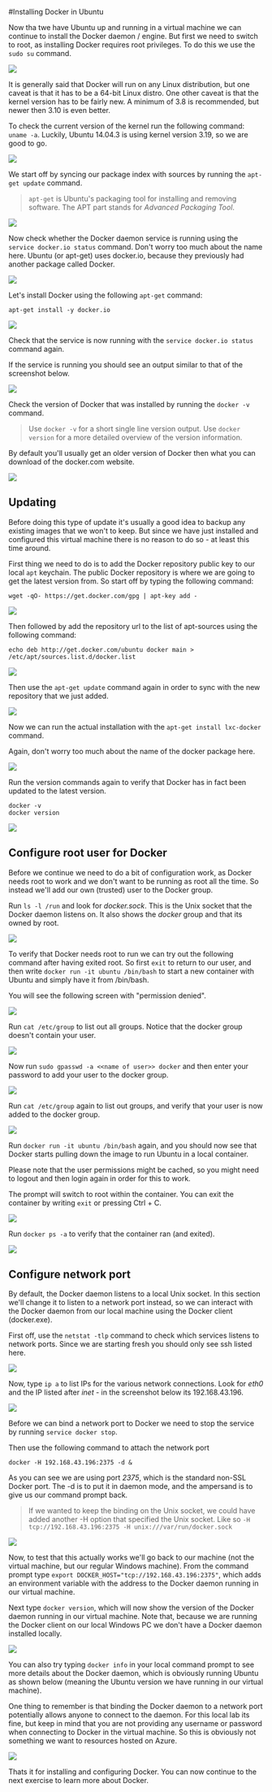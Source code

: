 #Installing Docker in Ubuntu

Now tha twe have Ubuntu up and running in a virtual machine we can continue to install the Docker daemon / engine. 
But first we need to switch to root, as installing Docker requires root privileges. To do this we use the `sudo su` command. 

![](Ubuntu-sudo-su.png)

It is generally said that Docker will run on any Linux distribution, but one caveat is that it has to be a 64-bit Linux distro.
One other caveat is that the kernel version has to be fairly new. A minimum of 3.8 is recommended, but newer then 3.10 is even better.

To check the current version of the kernel run the following command: `uname -a`. 
Luckily, Ubuntu 14.04.3 is using kernel version 3.19, so we are good to go.

![](Ubuntu-kernel-version.png)

We start off by syncing our package index with sources by running the `apt-get update` command.

> `apt-get` is Ubuntu's packaging tool for installing and removing software. The APT part stands for _Advanced Packaging Tool_.

![](Ubuntu-apt-get-update.png)

Now check whether the Docker daemon service is running using the `service docker.io status` command.
Don't worry too much about the name here. Ubuntu (or apt-get) uses docker.io, because they previously had another package called Docker.

![](Ubuntu-docker-service-not-running.png)

Let's install Docker using the following `apt-get` command:

```
apt-get install -y docker.io
```

![](Ubuntu-apt-get-install-docker.png)

Check that the service is now running with the `service docker.io status` command again.

If the service is running you should see an output similar to that of the screenshot below.

![](Ubuntu-docker-service-running.png)

Check the version of Docker that was installed by running the `docker -v` command.

> Use `docker -v` for a short single line version output.
> Use `docker version` for a more detailed overview of the version information.

By default you'll usually get an older version of Docker then what you can download of the docker.com website.

![](Ubuntu-docker-initial-version.png)

## Updating

Before doing this type of update it's usually a good idea to backup any existing images that we won't to keep.
But since we have just installed and configured this virtual machine there is no reason to do so - at least this time around.

First thing we need to do is to add the Docker repository public key to our local `apt` keychain.
The public Docker repository is where we are going to get the latest version from. 
So start off by typing the following command:

```
wget -qO- https://get.docker.com/gpg | apt-key add -
```

![](Ubuntu-updating-docker-01.png)

Then followed by add the repository url to the list of apt-sources using the following command:

```
echo deb http://get.docker.com/ubuntu docker main > /etc/apt/sources.list.d/docker.list
```

![](Ubuntu-updating-docker-02.png)

Then use the `apt-get update` command again in order to sync with the new repository that we just added.

![](Ubuntu-updating-docker-03.png)

Now we can run the actual installation with the `apt-get install lxc-docker` command.

Again, don't worry too much about the name of the docker package here.

![](Ubuntu-updating-docker-04.png)

Run the version commands again to verify that Docker has in fact been updated to the latest version.

```
docker -v
docker version
```

![](Ubuntu-updating-docker-05.png)

## Configure root user for Docker 

Before we continue we need to do a bit of configuration work, as Docker needs root to work and we don't want to be running as root all the time.
So instead we'll add our own (trusted) user to the Docker group.

Run `ls -l /run` and look for *docker.sock*. This is the Unix socket that the Docker daemon listens on.
It also shows the *docker* group and that its owned by root.

![](Docker-root-config-01.png)

To verify that Docker needs root to run we can try out the following command after having exited root.
So first `exit` to return to our user, and then write `docker run -it ubuntu /bin/bash` to start a 
new container with Ubuntu and simply have it from /bin/bash.

You will see the following screen with "permission denied". 

![](Docker-root-config-02.png)

Run `cat /etc/group` to list out all groups. Notice that the docker group doesn't contain your user.

![](Docker-root-config-03.png)

Now run `sudo gpasswd -a <<name of user>> docker` and then enter your password to add your user to the docker group. 

![](Docker-root-config-04.png)

Run `cat /etc/group` again to list out groups, and verify that your user is now added to the docker group.

![](Docker-root-config-05.png)

Run `docker run -it ubuntu /bin/bash` again, and you should now see that Docker starts pulling down the image to run Ubuntu in a local container.

Please note that the user permissions might be cached, so you might need to logout and then login again in order for this to work.

The prompt will switch to root within the container. You can exit the container by writing `exit` or pressing Ctrl + C.

![](Docker-root-config-06.png)

Run `docker ps -a` to verify that the container ran (and exited).

![](Docker-root-config-07.png)

## Configure network port

By default, the Docker daemon listens to a local Unix socket. In this section
we'll change it to listen to a network port instead, so we can interact with
the Docker daemon from our local machine using the Docker client (docker.exe).

First off, use the `netstat -tlp` command to check which services listens to
network ports. Since we are starting fresh you should only see ssh listed here.

![](Docker-network-config-01.png)

Now, type `ip a` to list IPs for the various network connections. Look for *eth0*
and the IP listed after *inet* - in the screenshot below its 192.168.43.196.

![](Docker-network-config-02.png)

Before we can bind a network port to Docker we need to stop the service by running `service docker stop`.

Then use the following command to attach the network port 
```
docker -H 192.168.43.196:2375 -d &
```
As you can see we are using port *2375*, which is the standard non-SSL Docker port. 
The -d is to put it in daemon mode, and the ampersand is to give us our command prompt back.

> If we wanted to keep the binding on the Unix socket, we could have added another -H option that specified the Unix socket.
> Like so `-H tcp://192.168.43.196:2375 -H unix:///var/run/docker.sock`

![](Docker-network-config-03.png)

Now, to test that this actually works we'll go back to our machine (not the virtual machine, but our regular Windows machine).
From the command prompt type `export DOCKER_HOST="tcp://192.168.43.196:2375"`, which adds an environment variable with the address to the Docker daemon running in our virtual machine.

Next type `docker version`, which will now show the version of the Docker daemon running in our virtual machine. Note that, because we are running the Docker client on our local Windows PC we don't have a Docker daemon installed locally.

![](Docker-network-config-04.png)

You can also try typing `docker info` in your local command prompt to see more details about the Docker daemon, which is obviously running Ubuntu as shown below (meaning the Ubuntu version we have running in our virtual machine).

One thing to remember is that binding the Docker daemon to a network port potentially allows anyone to connect to the daemon. For this local lab its fine, but keep in mind that you are not providing any username or password when connecting to Docker in the virtual machine. So this is obviously not something we want to resources hosted on Azure.

![](Docker-network-config-05.png)

Thats it for installing and configuring Docker. You can now continue to the next exercise to learn more about Docker.